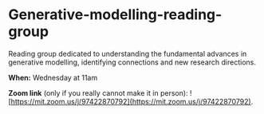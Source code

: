 # Generative-modelling-reading-group

Reading group dedicated to understanding the fundamental advances in generative modelling, identifying connections and new research directions.

**When:** Wednesday at 11am

**Zoom link** (only if you really cannot make it in person): ![https://mit.zoom.us/j/97422870792](https://mit.zoom.us/j/97422870792).


